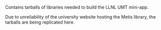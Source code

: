 Contains tarballs of libraries needed to build the LLNL UMT mini-app.

Due to unreliability of the university website hosting the Metis library, the tarballs are being replicated here.
